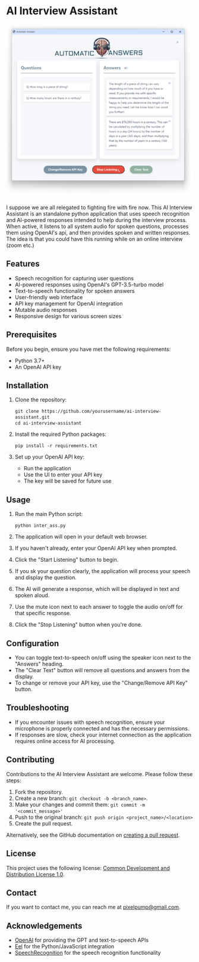 # AI Interview Assistant

![AI Interview Assistant Screenshot](screenshot.png)

I suppose we are all relegated to fighting fire with fire now. This AI Interview Assistant is an standalone python application that uses speech recognition and AI-powered responses intended to help during the interview process. When active, it listens to all system audio for spoken questions, processes them using OpenAI's api, and then provides spoken and written responses. 
The idea is that you could have this running while on an online interview (zoom etc.)

## Features

- Speech recognition for capturing user questions
- AI-powered responses using OpenAI's GPT-3.5-turbo model
- Text-to-speech functionality for spoken answers
- User-friendly web interface
- API key management for OpenAI integration
- Mutable audio responses
- Responsive design for various screen sizes

## Prerequisites

Before you begin, ensure you have met the following requirements:

- Python 3.7+
- An OpenAI API key

## Installation

1. Clone the repository:
   ```
   git clone https://github.com/yourusername/ai-interview-assistant.git
   cd ai-interview-assistant
   ```

2. Install the required Python packages:
   ```
   pip install -r requirements.txt
   ```

3. Set up your OpenAI API key:
   - Run the application
   - Use the UI to enter your API key
   - The key will be saved for future use

## Usage

1. Run the main Python script:
   ```
   python inter_ass.py
   ```

2. The application will open in your default web browser.

3. If you haven't already, enter your OpenAI API key when prompted.

4. Click the "Start Listening" button to begin.

5. If you sk your question clearly, the application will process your speech and display the question.

6. The AI will generate a response, which will be displayed in text and spoken aloud.

7. Use the mute icon next to each answer to toggle the audio on/off for that specific response.

8. Click the "Stop Listening" button when you're done.

## Configuration

- You can toggle text-to-speech on/off using the speaker icon next to the "Answers" heading.
- The "Clear Text" button will remove all questions and answers from the display.
- To change or remove your API key, use the "Change/Remove API Key" button.

## Troubleshooting

- If you encounter issues with speech recognition, ensure your microphone is properly connected and has the necessary permissions.
- If responses are slow, check your internet connection as the application requires online access for AI processing.

## Contributing

Contributions to the AI Interview Assistant are welcome. Please follow these steps:

1. Fork the repository.
2. Create a new branch: `git checkout -b <branch_name>`.
3. Make your changes and commit them: `git commit -m '<commit_message>'`
4. Push to the original branch: `git push origin <project_name>/<location>`
5. Create the pull request.

Alternatively, see the GitHub documentation on [creating a pull request](https://help.github.com/articles/creating-a-pull-request/).

## License

This project uses the following license: [Common Development and Distribution License 1.0](https://opensource.org/license/cddl-1-0).

## Contact

If you want to contact me, you can reach me at <pixelpump@gmail.com>.

## Acknowledgements

- [OpenAI](https://openai.com/) for providing the GPT and text-to-speech APIs
- [Eel](https://github.com/ChrisKnott/Eel) for the Python/JavaScript integration
- [SpeechRecognition](https://pypi.org/project/SpeechRecognition/) for the speech recognition functionality
